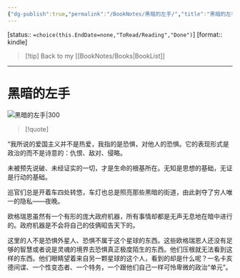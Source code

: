 ```yaml
---
{"dg-publish":true,"permalink":"/BookNotes/黑暗的左手/","title":"黑暗的左手","noteIcon":""}
---
```


[status:: `=choice(this.EndDate=none,"ToRead/Reading","Done")`]
[format:: kindle]

>[!tip] Back to my [[BookNotes/Books\|BookList]]

---
# 黑暗的左手

![黑暗的左手|300](https://img9.doubanio.com/view/subject/l/public/s29630049.jpg)

>[!quote]


“我所说的爱国主义并不是热爱，我指的是恐惧，对他人的恐惧。它的表现形式是政治的而不是诗意的：仇恨、敌对、侵略。



未被预先说破、未经证实的一切，才是生命的根基所在。无知是思想的基础，无证是行动的基础。



巡官们总是开着车四处转悠，车灯也总是照亮那些黑暗的街道，由此剥夺了穷人唯一的隐私——夜晚。



欧格瑞恩虽然有一个有形的庞大政府机器，所有事情却都是无声无息地在暗中进行的。政府机器是不会将自己的伎俩昭告天下的。


这里的人不是恐惧外星人、恐惧不属于这个星球的东西。这些欧格瑞恩人还没有足够的智慧或者说是灵魂的境界去恐惧真正极度陌生的东西。他们压根就无法看到这样的东西。他们眼睛望着来自另一颗星球的这个人，看到的却是什么呢？一名卡亥德间谍、一个性变态者、一个特务，一个跟他们自己一样可怜卑微的政治“单元”。